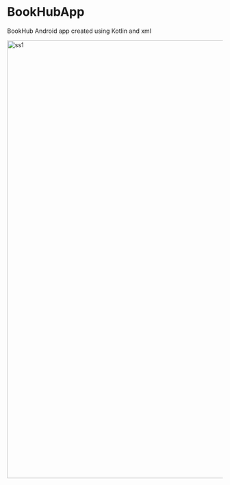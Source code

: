 # BookHubApp
BookHub Android app created using Kotlin and xml 



<img width="1024" alt="ss1" src="https://user-images.githubusercontent.com/98011044/152539786-c5415fe4-d598-4e68-9c8b-7c3dcfcbcfbf.png">

